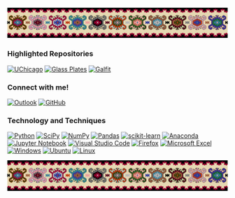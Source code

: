 [![my banner: pirotski ćilim](https://github.com/babnigg/babnigg/blob/f1a3165571f8bcb4f0126f049bba0452a816cd2c/pirotski_cilim.png)](https://github.com/babnigg)


<!--
<h2 align="center"> 
  
  🔭 ASPIRING ASTROPHYSICIST 🌃 [CV](https://github.com/babnigg/babnigg/blob/4d7b976b15d0141a042c2b3ca36046aa21e806b7/CV.pdf) 🌑 [UCHICAGO](https://astrophysics.uchicago.edu/) 🌠 UNDERGRAD 🛰️

</h2>
-->


<h3>Highlighted Repositories</h3>

[![UChicago](https://img.shields.io/badge/UChicago-0078D4?style=for-the-badge&logo=data&logoColor=black&labelColor=gainsboro&color=gainsboro)](https://github.com/babnigg/UCHI_PROJECTS)
[![Glass Plates](https://img.shields.io/badge/Glass%20Plates-0078D4?style=for-the-badge&logo=data&logoColor=black&labelColor=gainsboro&color=gainsboro)](https://github.com/babnigg/GLASS_PLATES)
[![Galfit](https://img.shields.io/badge/Galfit%20Wrapper-0078D4?style=for-the-badge&logo=data&logoColor=black&labelColor=gainsboro&color=gainsboro)](https://github.com/paxsonswierc/galfit_wrapper)




<h3>Connect with me!</h3>

[![Outlook](https://img.shields.io/badge/Outlook-0078D4?style=for-the-badge&logo=microsoft-outlook&logoColor=black&labelColor=gray&color=gray)](mailto:babnigg@uchicago.edu)
[![GitHub](https://img.shields.io/badge/GitHub-100000?style=for-the-badge&logo=github&logoColor=black&labelColor=gray&color=gray)](https://github.com/babnigg/)



<h3>Technology and Techniques</h3>
  
[![Python](https://img.shields.io/badge/python-3670A0?style=for-the-badge&logo=python&logoColor=black&labelColor=lightgray&color=lightgray)](https://www.python.org/)
[![SciPy](https://img.shields.io/badge/SciPy-%230C55A5.svg?style=for-the-badge&logo=scipy&logoColor=black&labelColor=lightgray&color=lightgray)](https://scipy.org/)
[![NumPy](https://img.shields.io/badge/numpy-%23013243.svg?style=for-the-badge&logo=numpy&logoColor=black&labelColor=lightgray&color=lightgray)](https://numpy.org/)
[![Pandas](https://img.shields.io/badge/pandas-%23150458.svg?style=for-the-badge&logo=pandas&logoColor=black&labelColor=lightgray&color=lightgray)](https://pandas.pydata.org/)
[![scikit-learn](https://img.shields.io/badge/scikit--learn-%23F7931E.svg?style=for-the-badge&logo=scikit-learn&logoColor=black&labelColor=lightgray&color=lightgray)](https://scikit-learn.org/stable/)
[![Anaconda](https://img.shields.io/badge/Anaconda-%2344A833.svg?style=for-the-badge&logo=anaconda&logoColor=black&labelColor=lightgray&color=lightgray)](https://www.anaconda.com/)
[![Jupyter Notebook](https://img.shields.io/badge/jupyter-%23FA0F00.svg?style=for-the-badge&logo=jupyter&logoColor=black&labelColor=lightgray&color=lightgray)](https://jupyter.org/)
[![Visual Studio Code](https://img.shields.io/badge/VS%20Code-0078d7.svg?style=for-the-badge&logo=visual-studio-code&logoColor=black&labelColor=lightgray&color=lightgray)](https://code.visualstudio.com/)
[![Firefox](https://img.shields.io/badge/Firefox-FF7139?style=for-the-badge&logo=Firefox-Browser&logoColor=black&labelColor=lightgray&color=lightgray)](https://www.mozilla.org/en-US/firefox/)
[![Microsoft Excel](https://img.shields.io/badge/Excel-217346?style=for-the-badge&logo=microsoft-excel&logoColor=black&labelColor=lightgray&color=lightgray)](https://www.microsoft.com/en-us/microsoft-365/excel)
[![Windows](https://img.shields.io/badge/Windows-0078D6?style=for-the-badge&logo=windows&logoColor=black&labelColor=lightgray&color=lightgray)](https://www.microsoft.com/en-us/windows)
[![Ubuntu](https://img.shields.io/badge/Ubuntu-E95420?style=for-the-badge&logo=ubuntu&logoColor=black&labelColor=lightgray&color=lightgray)](https://ubuntu.com/)
[![Linux](https://img.shields.io/badge/Linux-FCC624?style=for-the-badge&logo=linux&logoColor=black&labelColor=lightgray&color=lightgray)](https://www.linux.org/)

[![my banner: pirotski ćilim](https://github.com/babnigg/babnigg/blob/f1a3165571f8bcb4f0126f049bba0452a816cd2c/pirotski_cilim.png)](https://github.com/babnigg)
